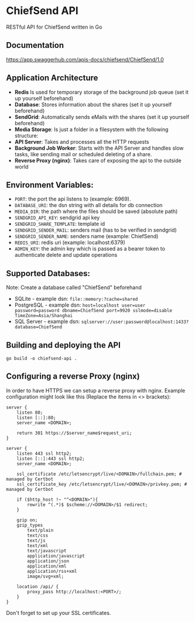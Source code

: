 # ChiefSend API
RESTful API for ChiefSend written in Go

## Documentation
https://app.swaggerhub.com/apis-docs/chiefsend/ChiefSend/1.0

## Application Architecture
- **Redis** Is used for temporary storage of the background job queue (set it up yourself beforehand)
- **Database**: Stores information about the shares (set it up yourself beforehand)
- **SendGrid**: Automatically sends eMails with the shares (set it up yourself beforehand)
- **Media Storage**: Is just a folder in a filesystem with the following structure:
- **API Server**: Takes and processes all the HTTP requests
- **Background Job Worker**: Starts with the API Server and handles slow tasks, like sending mail or scheduled deleting of a share.
- **Reverse Proxy (nginx)**: Takes care of exposing the api to the outside world

## Environment Variables:
- `PORT`: the port the api listens to (example: 6969).
- `DATABASE_URI`: the dsn string with all details for db connection
- `MEDIA_DIR`: the path where the files should be saved (absolute path)
- `SENDGRID_API_KEY`: sendgrid api key
- `SENDGRID_SHARE_TEMPLATE`: template id
- `SENDGRID_SENDER_MAIL`: senders mail (has to be verified in sendgrid)
- `SENDGRID_SENDER_NAME`: senders name (example: ChiefSend)
- `REDIS_URI`: redis uri (example: localhost:6379)
- `ADMIN_KEY`: the admin key which is passed as a bearer token to authenticate delete and update operations


## Supported Databases:
Note: Create a database called "ChiefSend" beforehand

- SQLite - example dsn: `file::memory:?cache=shared`
- PostgreSQL - example dsn: `host=localhost user=user password=password dbname=ChiefSend port=9920 sslmode=disable TimeZone=Asia/Shanghai`
- SQL Server - example dsn: `sqlserver://user:password@localhost:1433?database=ChiefSend`

## Building and deploying the API
```
go build -o chiefsend-api .
```

## Configuring a reverse Proxy (nginx)
In order to have HTTPS we can setup a reverse proxy with nginx.
Example configuration might look like this (Replace the items in <> brackets):
```
server {
    listen 80;
    listen [::]:80;
    server_name <DOMAIN>;

    return 301 https://$server_name$request_uri;
}

server {
    listen 443 ssl http2;
    listen [::]:443 ssl http2;
    server_name <DOMAIN>;

    ssl_certificate /etc/letsencrypt/live/<DOMAIN>/fullchain.pem; # managed by Certbot
    ssl_certificate_key /etc/letsencrypt/live/<DOMAIN>/privkey.pem; # managed by Certbot

    if ($http_host !~ "^<DOMAIN>"){
        rewrite ^(.*)$ $scheme://<DOMAIN>/$1 redirect;
    }

    gzip on;
    gzip_types
        text/plain
        text/css
        text/js
        text/xml
        text/javascript
        application/javascript
        application/json
        application/xml
        application/rss+xml
        image/svg+xml;

    location /api/ {
        proxy_pass http://localhost:<PORT>/;
    }
}
```
Don't forget to set up your SSL certificates.
